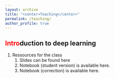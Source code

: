 ```yaml
---
layout: archive
title: "<center>Teaching</center>"
permalink: /teaching/
author_profile: true
---
```


<span style="color:red">Intro</span>duction to deep learning 
---

1. Ressources for the class
   1. Slides can be found here <a href="https://pierrecolombo.github.io//introduction_deep_learning/pdf_class.pdf"><i class="fas fa-book"> </i></a>
   2. Notebook (student version) is available here. <a href="https://pierrecolombo.github.io//introduction_deep_learning/Introduction to Deep Learning (Student Version).ipynb"><i class="fas fa-book"> </i></a>
   3. Notebook (correction) is available here. <a href="https://pierrecolombo.github.io//introduction_deep_learning/Introduction to Deep Learning (Student Version).ipynb"><i class="fas fa-book"> </i></a>

